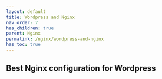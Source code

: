 ```yaml
---
layout: default    
title: Wordpress and Nginx
nav_order: 7
has_children: true
parent: Nginx
permalink: /nginx/wordpress-and-nginx
has_toc: true
---
```


## Best Nginx configuration for Wordpress

